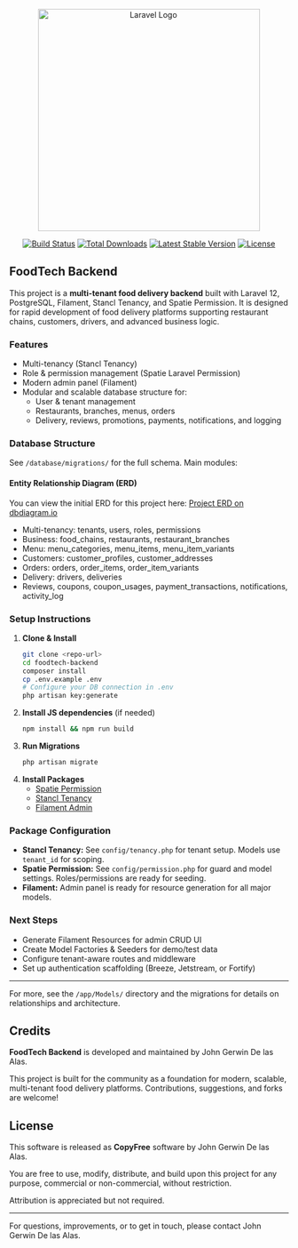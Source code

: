 <p align="center"><a href="https://laravel.com" target="_blank"><img src="https://raw.githubusercontent.com/laravel/art/master/logo-lockup/5%20SVG/2%20CMYK/1%20Full%20Color/laravel-logolockup-cmyk-red.svg" width="400" alt="Laravel Logo"></a></p>

<p align="center">
<a href="https://github.com/laravel/framework/actions"><img src="https://github.com/laravel/framework/workflows/tests/badge.svg" alt="Build Status"></a>
<a href="https://packagist.org/packages/laravel/framework"><img src="https://img.shields.io/packagist/dt/laravel/framework" alt="Total Downloads"></a>
<a href="https://packagist.org/packages/laravel/framework"><img src="https://img.shields.io/packagist/v/laravel/framework" alt="Latest Stable Version"></a>
<a href="https://packagist.org/packages/laravel/framework"><img src="https://img.shields.io/packagist/l/laravel/framework" alt="License"></a>
</p>

## FoodTech Backend

This project is a **multi-tenant food delivery backend** built with Laravel 12, PostgreSQL, Filament, Stancl Tenancy, and Spatie Permission. It is designed for rapid development of food delivery platforms supporting restaurant chains, customers, drivers, and advanced business logic.

### Features
- Multi-tenancy (Stancl Tenancy)
- Role & permission management (Spatie Laravel Permission)
- Modern admin panel (Filament)
- Modular and scalable database structure for:
  - User & tenant management
  - Restaurants, branches, menus, orders
  - Delivery, reviews, promotions, payments, notifications, and logging

### Database Structure
See `/database/migrations/` for the full schema. Main modules:

#### Entity Relationship Diagram (ERD)
You can view the initial ERD for this project here: [Project ERD on dbdiagram.io](https://dbdiagram.io/d/6843a02d5a9a94714e4b1f97)

- Multi-tenancy: tenants, users, roles, permissions
- Business: food_chains, restaurants, restaurant_branches
- Menu: menu_categories, menu_items, menu_item_variants
- Customers: customer_profiles, customer_addresses
- Orders: orders, order_items, order_item_variants
- Delivery: drivers, deliveries
- Reviews, coupons, coupon_usages, payment_transactions, notifications, activity_log

### Setup Instructions
1. **Clone & Install**
   ```bash
   git clone <repo-url>
   cd foodtech-backend
   composer install
   cp .env.example .env
   # Configure your DB connection in .env
   php artisan key:generate
   ```
2. **Install JS dependencies** (if needed)
   ```bash
   npm install && npm run build
   ```
3. **Run Migrations**
   ```bash
   php artisan migrate
   ```
4. **Install Packages**
   - [Spatie Permission](https://spatie.be/docs/laravel-permission/v6/introduction)
   - [Stancl Tenancy](https://tenancyforlaravel.com/docs/introduction/)
   - [Filament Admin](https://filamentphp.com/docs/3.x/admin/installation)

### Package Configuration
- **Stancl Tenancy:** See `config/tenancy.php` for tenant setup. Models use `tenant_id` for scoping.
- **Spatie Permission:** See `config/permission.php` for guard and model settings. Roles/permissions are ready for seeding.
- **Filament:** Admin panel is ready for resource generation for all major models.

### Next Steps
- Generate Filament Resources for admin CRUD UI
- Create Model Factories & Seeders for demo/test data
- Configure tenant-aware routes and middleware
- Set up authentication scaffolding (Breeze, Jetstream, or Fortify)

---
For more, see the `/app/Models/` directory and the migrations for details on relationships and architecture.

## Credits

**FoodTech Backend** is developed and maintained by John Gerwin De las Alas.

This project is built for the community as a foundation for modern, scalable, multi-tenant food delivery platforms. Contributions, suggestions, and forks are welcome!

## License

This software is released as **CopyFree** software by John Gerwin De las Alas.

You are free to use, modify, distribute, and build upon this project for any purpose, commercial or non-commercial, without restriction.

Attribution is appreciated but not required.

---

For questions, improvements, or to get in touch, please contact John Gerwin De las Alas.

